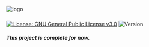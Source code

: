 ![logo](https://images-na.ssl-images-amazon.com/images/I/51FbRn7Zd5L.jpg)
#####
[![License: GNU General Public License v3.0](https://img.shields.io/badge/License-GNU%20General%20Public%20License%20v3.0-yellow)](https://opensource.org/licenses/GPL-3.0)
![Version](https://img.shields.io/badge/Version-1.0-blue)
##### This project is complete for now.
